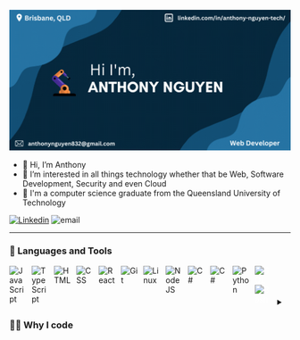 
![landing-page](https://github.com/anthonyng288/anthonyng288/blob/main/Blue%20Dynamic%20Fashion%20Special%20Sale%20Banner.gif)
- 👋 Hi, I’m Anthony 
- 👀 I’m interested in all things technology whether that be Web, Software Development, Security and even Cloud
- 🌱 I'm a computer science graduate from the Queensland University of Technology 

<p align="left">
<a href="https://www.linkedin.com/in/anthony-nguyen-tech/"><img alt="Linkedin" title="linkedin" src="https://custom-icon-badges.demolab.com/badge/-Linkedin-blue?style=for-the-badge&logo=person-fill&logoColor=white"/></a>
<img alt="email" src="https://custom-icon-badges.demolab.com/badge/-anthonynguyen832@gmail.com-red?style=for-the-badge&logo=mail&logoColor=black"/>
</p>



---
### 🧰 Languages and Tools

<img align="left" alt="JavaScript" width="30px" style="padding-right:10px;" src="https://cdn.jsdelivr.net/gh/devicons/devicon/icons/javascript/javascript-original.svg"/>
<img align="left" alt="TypeScript" width="30px" style="padding-right:10px;" src="https://cdn.jsdelivr.net/gh/devicons/devicon/icons/typescript/typescript-original.svg"/>
<img align="left" alt="HTML" width="30px" style="padding-right:10px;" src="https://cdn.jsdelivr.net/gh/devicons/devicon/icons/html5/html5-original.svg"/>
<img align="left" alt="CSS" width="30px" style="padding-right:10px;" src="https://cdn.jsdelivr.net/gh/devicons/devicon/icons/css3/css3-original.svg"/>
<img align="left" alt="React" width="30px" style="padding-right:10px;" src="https://cdn.jsdelivr.net/gh/devicons/devicon/icons/react/react-original.svg" />
<img align="left" alt="Git" width="30px" style="padding-right:10px;" src="https://cdn.jsdelivr.net/gh/devicons/devicon/icons/git/git-original.svg"/>
<img align="left" alt="Linux" width="30px" style="padding-right:10px;" src="https://cdn.jsdelivr.net/gh/devicons/devicon/icons/linux/linux-original.svg"/>
<img align="left" alt="NodeJS" width="30px" style="padding-right:10px;" src="https://cdn.jsdelivr.net/gh/devicons/devicon/icons/nodejs/nodejs-original.svg"/>
<img align="left" alt="C#" width="30px" style="padding-right:10px;" src="https://cdn.jsdelivr.net/gh/devicons/devicon/icons/csharp/csharp-original.svg"/>
<img align="left" alt="C#" width="30px" style="padding-right:10px;" src="https://cdn.jsdelivr.net/gh/devicons/devicon/icons/docker/docker-plain-wordmark.svg"/>
<img align="left" alt="Python" width="30px" style="padding-right:10px;" src="https://cdn.jsdelivr.net/gh/devicons/devicon/icons/python/python-plain.svg" />
<img align="left" alt="SQL" width="30px" style="padding-right:10px; color:white;"  src="https://cdn.jsdelivr.net/gh/devicons/devicon/icons/mysql/mysql-original.svg" />  
<img align="left" alt="Bash" width="30px" style="padding-right:10px; color:white;" src="https://cdn.jsdelivr.net/gh/devicons/devicon/icons/bash/bash-original.svg" />            
          
          
          
           
          
          
          
<br />           
          
#

<details>
 <summary><h3>👨‍💻 Why I code</h3></summary>
          As a kid I always had a strained relationship with learning whether that be math, english, science it all felt like a waste of time for me
          but when I got to highschool I found digital technology, I found coding. At first it was coding in a modded minecraft server making robots mine for diamonds telling a computer to build a house for me, it was honestly my favorite subject, that turned into learning python where I built little applications that manipulated an excel spreadsheet, that was my lightbulb moment, being able to build things making them work that was what I wanted to do. I felt like I wanted to know more to be a sponge for knowledge in knowing how to code and build things there were so many things to know and for the first time ever <b>I wanted to learn<b>.



<!---
anthonyng288/anthonyng288 is a ✨ special ✨ repository because its `README.md` (this file) appears on your GitHub profile.
You can click the Preview link to take a look at your changes.
--->
